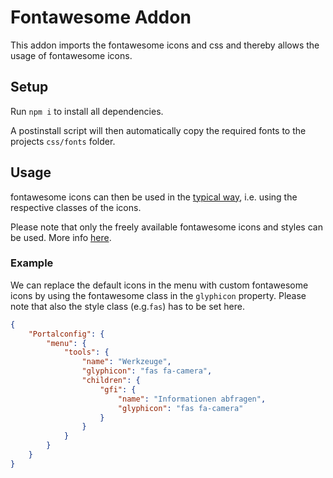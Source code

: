 # Fontawesome Addon

This addon imports the fontawesome icons and css and thereby allows the usage of fontawesome icons.

## Setup

Run `npm i` to install all dependencies.

A postinstall script will then automatically copy the required fonts to the projects `css/fonts` folder.

## Usage

fontawesome icons can then be used in the [typical way](https://fontawesome.com/how-to-use/on-the-web/referencing-icons/basic-use), i.e. using the respective classes of the icons.

Please note that only the freely available fontawesome icons and styles can be used. More info [here](https://fontawesome.com/how-to-use/on-the-web/referencing-icons/basic-use).

### Example

We can replace the default icons in the menu with custom fontawesome icons by using the fontawesome class
in the `glyphicon` property. Please note that also the style class (e.g.`fas`) has to be set here.

```json
{
    "Portalconfig": {
        "menu": {
            "tools": {
                "name": "Werkzeuge",
                "glyphicon": "fas fa-camera",
                "children": {
                    "gfi": {
                        "name": "Informationen abfragen",
                        "glyphicon": "fas fa-camera"
                    }
                }
            }
        }
    }
}
```
